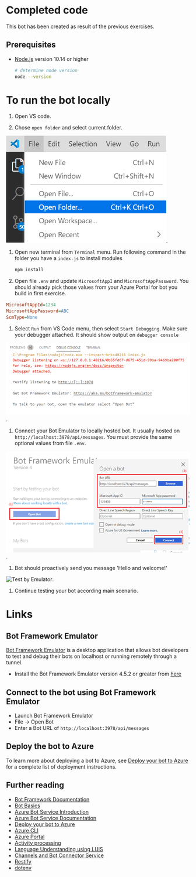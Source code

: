# Completed code

This bot has been created as result of the previous exercises.

## Prerequisites
- [Node.js](https://nodejs.org) version 10.14 or higher
    ```bash
    # determine node version
    node --version
    ```

# To run the bot locally

1. Open VS code. 

1. Chose `open folder` and select current folder.

![Debug Console output](../../../images/help_test_openfolder.png).

1. Open new terminal from `Terminal` menu. Run following command in the folder you have a `index.js` to install modules

    ```bash
    npm install
    ```

1. Open file `.env` and update `MicrosoftAppI` and `MicrosoftAppPassword`. You should already pick those values from your Azure Portal for bot you build in first exercise.

```ini
MicrosoftAppId=1234
MicrosoftAppPassword=ABC
ScmType=None
```

1. Select `Run` from  VS Code menu, then select `Start Debugging`. Make sure your debugger attached. It should show output on `debugger console`

![Debug Console output](../../../images/help_test_debugconsole.png).

1. Connect your Bot Emulator to locally hosted bot. It usually hosted on `http://localhost:3978/api/messages`. You must provide the same optional values from file `.env`.

![Connect by Bot Emulator](../../../images/help_test_botemulator.png).

1. Bot should proactively send you message 'Hello and welcome!' 

![Test by Emulator](../../../iamges/help_test_greeting.png).

1. Continue testing your bot according main scenario.


# Links

## Bot Framework Emulator

[Bot Framework Emulator](https://github.com/microsoft/botframework-emulator) is a desktop application that allows bot developers to test and debug their bots on localhost or running remotely through a tunnel.

- Install the Bot Framework Emulator version 4.5.2 or greater from [here](https://github.com/Microsoft/BotFramework-Emulator/releases)

## Connect to the bot using Bot Framework Emulator
- Launch Bot Framework Emulator
- File -> Open Bot
- Enter a Bot URL of `http://localhost:3978/api/messages`

## Deploy the bot to Azure

To learn more about deploying a bot to Azure, see [Deploy your bot to Azure](https://aka.ms/azuredeployment) for a complete list of deployment instructions.

## Further reading
- [Bot Framework Documentation](https://docs.botframework.com)
- [Bot Basics](https://docs.microsoft.com/azure/bot-service/bot-builder-basics?view=azure-bot-service-4.0)
- [Azure Bot Service Introduction](https://docs.microsoft.com/azure/bot-service/bot-service-overview-introduction?view=azure-bot-service-4.0)
- [Azure Bot Service Documentation](https://docs.microsoft.com/azure/bot-service/?view=azure-bot-service-4.0)
- [Deploy your bot to Azure](https://aka.ms/azuredeployment)
- [Azure CLI](https://docs.microsoft.com/cli/azure/?view=azure-cli-latest)
- [Azure Portal](https://portal.azure.com)
- [Activity processing](https://docs.microsoft.com/en-us/azure/bot-service/bot-builder-concept-activity-processing?view=azure-bot-service-4.0)
- [Language Understanding using LUIS](https://docs.microsoft.com/en-us/azure/cognitive-services/luis/)
- [Channels and Bot Connector Service](https://docs.microsoft.com/en-us/azure/bot-service/bot-concepts?view=azure-bot-service-4.0)
- [Restify](https://www.npmjs.com/package/restify)
- [dotenv](https://www.npmjs.com/package/dotenv)
